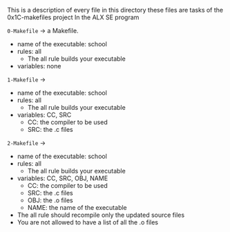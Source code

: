 This is a description of every file in this directory
these files are tasks of the 0x1C-makefiles project
In the ALX SE program


`0-Makefile` -> a Makefile.
- name of the executable: school
- rules: all
	- The all rule builds your executable
- variables: none


`1-Makefile` -> 
- name of the executable: school
- rules: all
	- The all rule builds your executable
- variables: CC, SRC
	- CC: the compiler to be used
	- SRC: the .c files


`2-Makefile` ->
- name of the executable: school
- rules: all
	- The all rule builds your executable
- variables: CC, SRC, OBJ, NAME
	- CC: the compiler to be used
	- SRC: the .c files
	- OBJ: the .o files
	- NAME: the name of the executable
- The all rule should recompile only the updated source files
- You are not allowed to have a list of all the .o files

